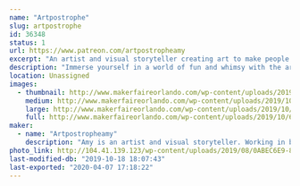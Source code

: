 ```yaml
---
name: "Artpostrophe"
slug: artpostrophe
id: 36348
status: 1
url: https://www.patreon.com/artpostropheamy
excerpt: "An artist and visual storyteller creating art to make people smile!"
description: "Immerse yourself in a world of fun and whimsy with the art of Amy O’Malley!  Working both traditionally and digitally to create pieces that tell stories filled with color and character. Visit Amy and find the perfect print, original, small sculptural item, and maybe even a surprise or two!"
location: Unassigned
images:
  - thumbnail: http://www.makerfaireorlando.com/wp-content/uploads/2019/10/677243EA-F725-4A44-A0E3-2D5BB40FE2C6.jpeg
    medium: http://www.makerfaireorlando.com/wp-content/uploads/2019/10/677243EA-F725-4A44-A0E3-2D5BB40FE2C6.jpeg
    large: http://www.makerfaireorlando.com/wp-content/uploads/2019/10/677243EA-F725-4A44-A0E3-2D5BB40FE2C6.jpeg
    full: http://www.makerfaireorlando.com/wp-content/uploads/2019/10/677243EA-F725-4A44-A0E3-2D5BB40FE2C6.jpeg
maker:
  - name: "Artpostropheamy"
    description: "Amy is an artist and visual storyteller. Working in both traditional and digital media, she enjoys creating art that immerses people in new worlds and make them smile. "
photo_link: http://104.41.139.123/wp-content/uploads/2019/08/0ABEC6E9-8DC3-4D49-B53A-49890D4D45B7-1024x1024.png
last-modified-db: "2019-10-18 18:07:43"
last-exported: "2020-04-07 17:18:22"
---
```

